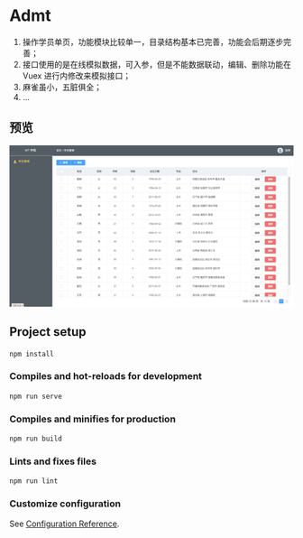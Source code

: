 # Admt
1. 操作学员单页，功能模块比较单一，目录结构基本已完善，功能会后期逐步完善；
2. 接口使用的是在线模拟数据，可入参，但是不能数据联动，编辑、删除功能在 Vuex 进行内修改来模拟接口；
3. 麻雀虽小，五脏俱全；
4. ...

## 预览
![效果图片](https://github.com/guopz/managementSingle/blob/master/public/preview.jpg?raw=true)


## Project setup
```
npm install
```

### Compiles and hot-reloads for development
```
npm run serve
```

### Compiles and minifies for production
```
npm run build
```

### Lints and fixes files
```
npm run lint
```

### Customize configuration
See [Configuration Reference](https://cli.vuejs.org/config/).
